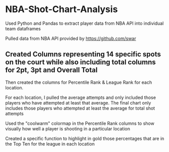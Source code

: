 # NBA-Shot-Chart-Analysis #
Used Python and Pandas to extract player data from NBA API into individual team dataframes

Pulled data from NBA API provided by https://github.com/swar

## Created Columns representing 14 specific spots on the court while also including total columns for 2pt, 3pt and Overall Total

Then created the columns for Percentile Rank & League Rank for each location.

For each location, I pulled the average attempts and only included those players who have attempted at least that average.
The final chart only includes those players who attempted at least the average for total shot attempts

Used the "coolwarm" colormap in the Percentile Rank columns to show visually how well a player is shooting in a particular location

Created a specific function to highlight in gold those percentages that are in the Top Ten for the league in each location
